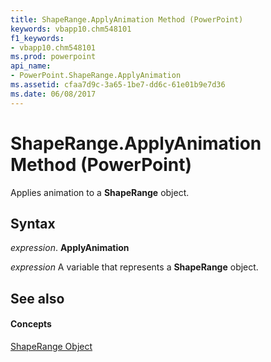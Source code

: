 ```yaml
---
title: ShapeRange.ApplyAnimation Method (PowerPoint)
keywords: vbapp10.chm548101
f1_keywords:
- vbapp10.chm548101
ms.prod: powerpoint
api_name:
- PowerPoint.ShapeRange.ApplyAnimation
ms.assetid: cfaa7d9c-3a65-1be7-dd6c-61e01b9e7d36
ms.date: 06/08/2017
---
```



# ShapeRange.ApplyAnimation Method (PowerPoint)

Applies animation to a  **ShapeRange** object.


## Syntax

 _expression_. **ApplyAnimation**

 _expression_ A variable that represents a **ShapeRange** object.


## See also


#### Concepts


[ShapeRange Object](PowerPoint.ShapeRange.md)


